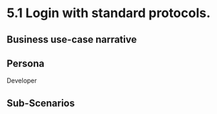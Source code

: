 # 5.1 Login with standard protocols. 

## Business use-case narrative


## Persona
Developer

## Sub-Scenarios

